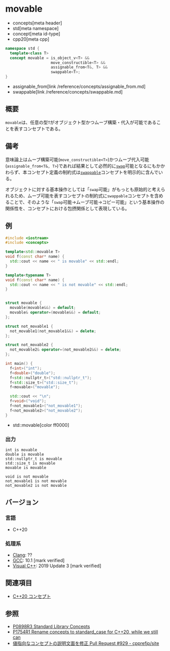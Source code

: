 # movable
* concepts[meta header]
* std[meta namespace]
* concept[meta id-type]
* cpp20[meta cpp]

```cpp
namespace std {
  template<class T>
  concept movable = is_object_v<T> &&
                    move_constructible<T> &&
                    assignable_from<T&, T> &&
                    swappable<T>;
}
```
* assignable_from[link /reference/concepts/assignable_from.md]
* swappable[link /reference/concepts/swappable.md]

## 概要

`movable`は、任意の型`T`がオブジェクト型かつムーブ構築・代入が可能であることを表すコンセプトである。

## 備考

意味論上はムーブ構築可能(`move_constructible<T>`)かつムーブ代入可能(`assignable_from<T&, T>`)であれば結果として必然的に[`swap`](/reference/concepts/swap.md)可能となるにもかかわらず、本コンセプト定義の制約式は[`swappable`](/reference/concepts/swappable.md)コンセプトを明示的に含んでいる。

オブジェクトに対する基本操作としては「`swap`可能」がもっとも原始的と考えられるため、ムーブ可能を表すコンセプトの制約式に`swappable`コンセプトを含めることで、そのような「`swap`可能->ムーブ可能->コピー可能」という基本操作の関係性を、コンセプトにおける包摂関係として表現している。

## 例
```cpp example
#include <iostream>
#include <concepts>

template<std::movable T>
void f(const char* name) {
  std::cout << name << " is movable" << std::endl;
}

template<typename T>
void f(const char* name) {
  std::cout << name << " is not movable" << std::endl;
}


struct movable {
  movable(movable&&) = default;
  movable& operator=(movable&&) = default;
};

struct not_movable1 {
  not_movable1(not_movable1&&) = delete;
};

struct not_movable2 {
  not_movable2& operator=(not_movable2&&) = delete;
};

int main() {
  f<int>("int");
  f<double>("double");
  f<std::nullptr_t>("std::nullptr_t");
  f<std::size_t>("std::size_t");
  f<movable>("movable");

  std::cout << "\n";
  f<void>("void");
  f<not_movable1>("not_movable1");
  f<not_movable2>("not_movable2");
}
```
* std::movable[color ff0000]

### 出力
```
int is movable
double is movable
std::nullptr_t is movable
std::size_t is movable
movable is movable

void is not movable
not_movable1 is not movable
not_movable2 is not movable
```

## バージョン
### 言語
- C++20

### 処理系
- [Clang](/implementation.md#clang): ??
- [GCC](/implementation.md#gcc): 10.1 [mark verified]
- [Visual C++](/implementation.md#visual_cpp): 2019 Update 3 [mark verified]

## 関連項目

- [C++20 コンセプト](/lang/cpp20/concepts.md)

## 参照

- [P0898R3 Standard Library Concepts](http://www.open-std.org/jtc1/sc22/wg21/docs/papers/2018/p0898r3.pdf)
- [P1754R1 Rename concepts to standard_case for C++20, while we still can](http://www.open-std.org/jtc1/sc22/wg21/docs/papers/2019/p1754r1.pdf)
- [値指向なコンセプトの説明文面を修正 Pull Request #929 - cpprefjp/site](https://github.com/cpprefjp/site/pull/929)
